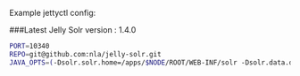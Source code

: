 Example jettyctl config:

###Latest Jelly Solr version : 1.4.0

```sh
PORT=10340
REPO=git@github.com:nla/jelly-solr.git
JAVA_OPTS=(-Dsolr.solr.home=/apps/$NODE/ROOT/WEB-INF/solr -Dsolr.data.dir=/ssd/somewhere)
```
